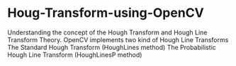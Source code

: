 # Houg-Transform-using-OpenCV
Understanding the concept of the Hough Transform and Hough Line Transform Theory. 
OpenCV implements two kind of Hough Line Transforms
The Standard Hough Transform  (HoughLines method)
The Probabilistic Hough Line Transform  (HoughLinesP method)
